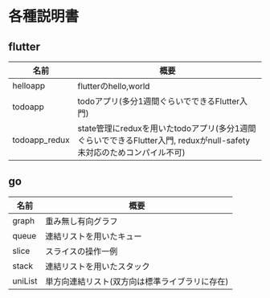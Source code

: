 # 各種説明書

## flutter
| 名前 | 概要 |
| -- | -- |
| helloapp | flutterのhello,world |
| todoapp | todoアプリ(多分1週間ぐらいでできるFlutter入門) |
| todoapp_redux | state管理にreduxを用いたtodoアプリ(多分1週間ぐらいでできるFlutter入門, reduxがnull-safety未対応のためコンパイル不可) |

## go
| 名前 | 概要 |
| -- | -- |
| graph | 重み無し有向グラフ |
| queue | 連結リストを用いたキュー |
| slice | スライスの操作一例 |
| stack | 連結リストを用いたスタック |
| uniList | 単方向連結リスト(双方向は標準ライブラリに存在) |